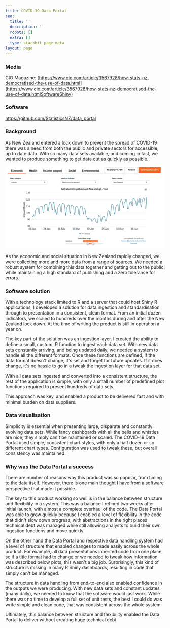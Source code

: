 ```yaml
---
title: COVID-19 Data Portal
seo:
  title: ''
  description: ''
  robots: []
  extra: []
  type: stackbit_page_meta
layout: page
---
```

### Media

CIO Magazine: [https://www.cio.com/article/3567928/how-stats-nz-democratised-the-use-of-data.html](https://www.cio.com/article/3567928/how-stats-nz-democratised-the-use-of-data.htmlSoftwareShiny)

### Software

<https://github.com/StatisticsNZ/data_portal>

### Background

As New Zealand entered a lock down to prevent the spread of COVID-19 there was a need from both the public and private sectors for accessible, up to date data. With so many data sets available, and coming in fast, we wanted to produce something to get data out as quickly as possible.

![](/images/Screenshot%20from%202021-04-26%2023-15-37.png)

As the economic and social situation in New Zealand rapidly changed, we were collecting more and more data from a range of sources. We needed a robust system for combining this data together and getting out to the public, while maintaining a high standard of publishing and a zero tolerance for errors.

### Software solution

With a technology stack limited to R and a server that could host Shiny R applications, I developed a solution for data ingestion and standardisation through to presentation in a consistent, clean format. From an initial dozen indicators, we scaled to hundreds over the months during and after the New Zealand lock down. At the time of writing the product is still in operation a year on.

The key part of the solution was an ingestion layer. I created the ability to define a small, custom, R function to ingest each data set. With new data sets constantly arriving, and being updated daily, we needed a system to handle all the different formats. Once these functions are defined, if the data format doesn't change, it's set and forget for future updates. If it does change, it's no hassle to go in a tweak the ingestion layer for that data set.

With all data sets ingested and converted into a consistent structure, the rest of the application is simple, with only a small number of predefined plot functions required to present hundreds of data sets.

This approach was key, and enabled a product to be delivered fast and with minimal burden on data suppliers.

### Data visualisation

Simplicity is essential when presenting large, disparate and constantly evolving data sets. While fancy dashboards with all the bells and whistles are nice, they simply can't be maintained or scaled. The COVID-19 Data Portal used simple, consistent chart styles, with only a half dozen or so different chart types. Configuration was used to tweak these, but overall consistency was maintained.

### Why was the Data Portal a success

There are number of reasons why this product was so popular, from timing to the data itself. However, there is one main thought I have from a software perspective that made it possible.

The key to this product working so well is in the balance between structure and flexibility in a system. This was a balance I refined two weeks after initial launch, with almost a complete overhaul of the code. The Data Portal was able to grow quickly because I enabled a level of flexibility in the code that didn't slow down progress, with abstractions in the right places technical debt was managed while still allowing analysts to build their own ingestion functions and move quickly.

On the other hand the Data Portal and respective data handling system had a level of structure that enabled changes to made easily across the whole product. For example, all data presentations inherited code from one place, so if a title format had to change or we needed to tweak how information was described below plots, this wasn't a big job. Surprisingly, this kind of structure is missing in many R Shiny dashboards, resulting in code that simply can't be managed.

The structure in data handling from end-to-end also enabled confidence in the outputs we were producing. With new data sets and constant updates (many daily), we needed to know that the software would just work. While there was no time to develop a full set of unit tests, the best I could do was write simple and clean code, that was consistent across the whole system.

Ultimately, this balance between structure and flexibility enabled the Data Portal to deliver without creating huge technical debt.





